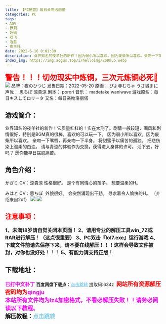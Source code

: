 ```yaml
---
title: 【PC硬盘】每日亲吻洛丽塔
categories: PC
tags:
- ADV
- 萝莉
- 妊娠
- 双飞
- 治愈
- 夜羊社
date: 2022-6-16 0:01:00
description: 业界知名的夜羊社的新作！因为弱小所以喜欢。因为废柴所以喜欢。亲吻一下嘴唇，再亲吻一下半身。将甜蜜予以痛苦的孤独。把悲伤染上温柔的白浊。请与青涩的体验作为交换，获得进入身体的许可。活下去，好吗？愿你能早日摆脱痛苦。
index_img: https://img.acgus.top/i/helloimg/ZS9mLo.webp
---
```

<font color=#FF0000 size=5>**警告！！！切勿现实中炼铜，三次元炼铜必死🐴**</font>
![](https://img.acgus.top/i/helloimg/ZS9mLo.webp)
品牌：夜のひつじ
发售日期：2022-05-20
原画： ぴよ寺むちゃ うさ城まに
声优： 思ちぽ 涼貴涼
剧本： porori
音乐： madetake waniwave
游戏原名：毎日キスしてロリータ
又名：每日亲吻洛丽塔

## 游戏简介：
业界知名的夜羊社的新作！它质量杠杠的！实在太刑了。剧情一般较短，画风和剧情很好，特别是BGM真的很棒，喜欢的可以玩一下。
因为弱小所以喜欢。因为废柴所以喜欢。
亲吻一下嘴唇，再亲吻一下半身。
将甜蜜予以痛苦的孤独。
把悲伤染上温柔的白浊。
请与青涩的体验作为交换，获得进入身体的许可。
活下去，好吗？
愿你能早日摆脱痛苦。

## **角色介绍：**
かざり CV：涼貴涼
性格很好。
是个有同情心的孩子。
想要温柔的H。

みはと CV：思ちぽ 
外貌很好。
会突然涌现出干劲。
寻求着令人愉快的H。
（介绍来自2df）
![](https://img.acgus.top/i/helloimg/ZS9xIK.webp)
![](https://img.acgus.top/i/helloimg/ZS9JRb.webp)

## <font color=#FF0000 >注意事项：</font>
<font size=3><b>1、未满18岁请自觉关闭本页面！
2、请用专业的解压工具win_7Z或RAR进行解压！（这点很重要）
3、PC双击『lol7.exe』运行游戏
4、下载文件前请先保存下来，请不要在线解压！！！这样会导致文件被封，对你也没好处！！！
5、有能力请支持正版！</b></font>

## 下载地址：
<font color=#FF00FF size=3><b>已打中文补丁</b></font>
<b>百度网盘下载点：</b><a href="https://pan.baidu.com/s/1DsBtWmTngM8k4JrMIZ20qA?pwd=634z" style="color: #87CEEB;"><b>点击跳转</b></a> 提取码:634z
<a style="padding: 0" href="https://post.qingju.org/AD/"><img style="max-width:100%" src="https://img.acgus.top/i/2024/07/478f689b8021d8d499ab43d21acf137a.gif" alt=""></a>
<b><font color=#FF0000 size=4>网站所有资源解压密码均为</b></font><b><font color=#FF00FF size=4>qingju</font><font color=#FF0000 ></font></b><br><b><font color=#FF00FF size=4>本站所有文件均为lz4加密格式，不看必解压失败！！请务必阅读以下教程。</b></font><br><b><font color=#000 size=4>解压教程：</b><a href="https://post.qingju.org/tutorial/000/" style="color: #87CEEB;"><b>点击跳转</b></a>
